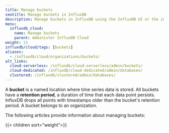 ```yaml
---
title: Manage buckets
seotitle: Manage buckets in InfluxDB
description: Manage buckets in InfluxDB using the InfluxDB UI or the influx CLI.
menu:
  influxdb_cloud:
    name: Manage buckets
    parent: Administer InfluxDB Cloud
weight: 11
influxdb/cloud/tags: [buckets]
aliases:
  - /influxdb/cloud/organizations/buckets/
alt_links:
  cloud-serverless: /influxdb/cloud-serverless/admin/buckets/
  cloud-dedicated: /influxdb/cloud-dedicated/admin/databases/
  clustered: /influxdb/clustered/admin/databases/
---
```


A **bucket** is a named location where time series data is stored.
All buckets have a **retention period**, a duration of time that each data point persists.
InfluxDB drops all points with timestamps older than the bucket's retention period.
A bucket belongs to an organization.

The following articles provide information about managing buckets:

{{< children sort="weight">}}
